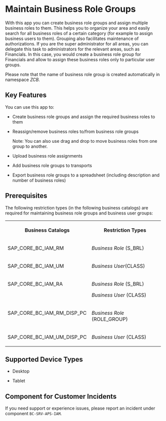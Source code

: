 <!-- loio72b48dea7743487c952fa13fbdb6d23c -->

# Maintain Business Role Groups



With this app you can create business role groups and assign multiple business roles to them. This helps you to organize your area and easily search for all business roles of a certain category \(for example to assign business users to them\). Grouping also facilitates maintenance of authorizations. If you are the super administrator for all areas, you can delegate this task to administrators for the relevant areas, such as Financials. In this case, you would create a business role group for Financials and allow to assign these business roles only to particular user groups.

Please note that the name of business role group is created automatically in namespace *ZCB*.



## Key Features

You can use this app to:



-   Create business role groups and assign the required business roles to them

-   Reassign/remove business roles to/from business role groups

    Note: You can also use drag and drop to move business roles from one group to another.

-   Upload business role assignments

-   Add business role groups to transports

-   Export business role groups to a spreadsheet \(including description and number of business roles\)




<a name="loio72b48dea7743487c952fa13fbdb6d23c__section_a5z_k4w_nvb"/>

## Prerequisites

The following restriction types \(in the following business catalogs\) are required for maintaining business role groups and business user groups:


<table>
<tr>
<th valign="top">

Business Catalogs



</th>
<th valign="top">

Restriction Types



</th>
</tr>
<tr>
<td valign="top">

SAP\_CORE\_BC\_IAM\_RM



</td>
<td valign="top">

*Business Role* \(S\_BRL\)



</td>
</tr>
<tr>
<td valign="top">

SAP\_CORE\_BC\_IAM\_UM



</td>
<td valign="top">

*Business User*\(CLASS\)



</td>
</tr>
<tr>
<td valign="top">

SAP\_CORE\_BC\_IAM\_RA



</td>
<td valign="top">

*Business Role* \(S\_BRL\)

*Business User* \(CLASS\)



</td>
</tr>
<tr>
<td valign="top">

SAP\_CORE\_BC\_IAM\_RM\_DISP\_PC



</td>
<td valign="top">

*Business Role* \(ROLE\_GROUP\)



</td>
</tr>
<tr>
<td valign="top">

SAP\_CORE\_BC\_IAM\_UM\_DISP\_PC



</td>
<td valign="top">

*Business User* \(CLASS\)



</td>
</tr>
</table>



<a name="loio72b48dea7743487c952fa13fbdb6d23c__supported_devices"/>

## Supported Device Types

-   Desktop

-   Tablet




<a name="loio72b48dea7743487c952fa13fbdb6d23c__customer_component"/>

## Component for Customer Incidents

If you need support or experience issues, please report an incident under component `BC-SRV-APS-IAM`.

